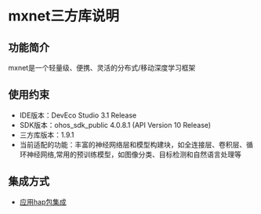 # mxnet三方库说明
## 功能简介
mxnet是一个轻量级、便携、灵活的分布式/移动深度学习框架
## 使用约束
- IDE版本：DevEco Studio 3.1 Release
- SDK版本：ohos_sdk_public 4.0.8.1 (API Version 10 Release)
- 三方库版本：1.9.1
- 当前适配的功能：丰富的神经网络层和模型构建块，如全连接层、卷积层、循环神经网络,常用的预训练模型，如图像分类、目标检测和自然语言处理等

## 集成方式
+ [应用hap包集成](docs/hap_integrate.md)
